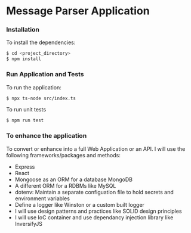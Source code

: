 # Message Parser Application

### Installation

To install the dependencies:

```sh
$ cd <project_directory>
$ npm install
```

### Run Application and Tests

To run the application:

```sh
$ npx ts-node src/index.ts
```

To run unit tests

```sh
$ npm run test
```

### To enhance the application
To convert or enhance into a full Web Application or an API. I will use the following frameworks/packages and methods:
- Express
- React
- Mongoose as an ORM for a database MongoDB
- A different ORM for a RDBMs like MySQL
- dotenv: Maintain a separate configuation file to hold secrets and environment variables
- Define a logger like Winston or a custom built logger
- I will use design patterns and practices like SOLID design principles
- I will use IoC container and use dependancy injection library like InversifyJS 
